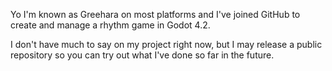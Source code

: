 Yo I'm known as Greehara on most platforms and I've joined GitHub to create and manage a rhythm game in Godot 4.2.

I don't have much to say on my project right now, but I may release a public repository so you can try out what I've done so far in the future.

<!---
Greehara/Greehara is a ✨ special ✨ repository because its `README.md` (this file) appears on your GitHub profile.
You can click the Preview link to take a look at your changes.
--->
